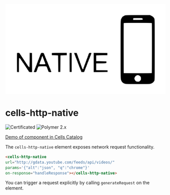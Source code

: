 ![cells-http-native screenshot](native.svg)

# cells-http-native

![Certificated](https://img.shields.io/badge/certificated-yes-brightgreen.svg) ![Polymer 2.x](https://img.shields.io/badge/Polymer-2.x-green.svg)

[Demo of component in Cells Catalog](https://catalogs.platform.bbva.com/cells)

The `cells-http-native` element exposes network request functionality.
```html
<cells-http-native
url="http://gdata.youtube.com/feeds/api/videos/"
params='{"alt":"json", "q":"chrome"}'
on-response="handleResponse"></cells-http-native>
```
You can trigger a request explicitly by calling `generateRequest` on the element.